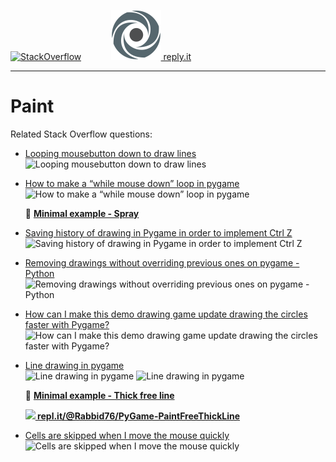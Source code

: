 [![StackOverflow](https://stackexchange.com/users/flair/7322082.png)](https://stackoverflow.com/users/5577765/rabbid76?tab=profile) &nbsp;&nbsp;&nbsp;&nbsp;&nbsp;&nbsp;&nbsp;&nbsp;&nbsp;&nbsp; [![reply.it](../../resource/logo/Repl_it_logo_80.png) reply.it](https://repl.it/repls/folder/PyGame%20Examples)

---

# Paint

Related Stack Overflow questions:

- [Looping mousebutton down to draw lines](https://stackoverflow.com/questions/55477799/looping-mousebutton-down-to-draw-lines/55478174#55478174)  
  ![Looping mousebutton down to draw lines](https://i.stack.imgur.com/3qL0b.gif)

- [How to make a “while mouse down” loop in pygame](https://stackoverflow.com/questions/54666587/how-to-make-a-while-mouse-down-loop-in-pygame/54667247#54667247)  
  ![How to make a “while mouse down” loop in pygame](https://i.stack.imgur.com/G4RML.gif)

  :scroll: **[Minimal example - Spray](../../examples/minimal_examples/pygame_minimal_paint_spray.py)**

- [Saving history of drawing in Pygame in order to implement Ctrl Z](https://stackoverflow.com/questions/61295811/saving-history-of-drawing-in-pygame-in-order-to-implement-ctrl-z/61296440#61296440)  
![Saving history of drawing in Pygame in order to implement Ctrl Z](https://i.stack.imgur.com/snmsK.gif)

- [Removing drawings without overriding previous ones on pygame -Python](https://stackoverflow.com/questions/61309564/removing-drawings-without-overriding-previous-ones-on-pygame-python/61310016#61310016)  
  ![Removing drawings without overriding previous ones on pygame -Python](https://i.stack.imgur.com/xChjD.gif)

- [How can I make this demo drawing game update drawing the circles faster with Pygame?](https://stackoverflow.com/questions/60284620/how-can-i-make-this-demo-drawing-game-update-drawing-the-circles-faster-with-pyg/60285364#60285364)  
  ![How can I make this demo drawing game update drawing the circles faster with Pygame?](https://i.stack.imgur.com/mojlK.gif)

- [Line drawing in pygame](https://stackoverflow.com/questions/66491982/line-drawing-in-pygame/66492121#66492121)  
  ![Line drawing in pygame](https://i.stack.imgur.com/1UvQk.png)
  ![Line drawing in pygame](https://i.stack.imgur.com/m5pRI.gif)

  :scroll: **[Minimal example - Thick free line](../../examples/minimal_examples/pygame_minimal_paint_free_line_1.py)**

  **[![](https://i.stack.imgur.com/5jD0C.png) repl.it/@Rabbid76/PyGame-PaintFreeThickLine](https://replit.com/@Rabbid76/PyGame-PaintFreeThickLine#main.py)**

- [Cells are skipped when I move the mouse quickly](https://stackoverflow.com/questions/68566210/cells-are-skipped-when-i-move-the-mouse-quickly/68566665#68566665)  
  ![Cells are skipped when I move the mouse quickly](https://i.stack.imgur.com/3Em7F.gif)  

